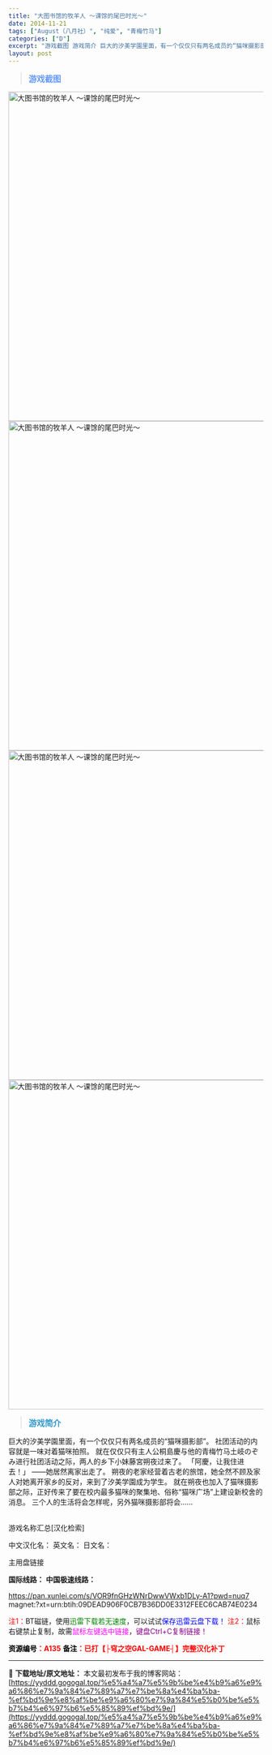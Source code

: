 ```yaml
---
title: "大图书馆的牧羊人 ～课馀的尾巴时光～"
date: 2014-11-21
tags: ["August（八月社）", "纯爱", "青梅竹马"]
categories: ["D"]
excerpt: "游戏截图 游戏简介 巨大的汐美学園里面，有一个仅仅只有两名成员的“猫咪摄影部”。 社团活动的内容就是一味对着猫咪拍照。 就在仅仅只有主人公桐島慶与他的青梅竹马土岐のぞみ进行社团活动之际，两人的乡下小妹藤宮朔夜过来了。 「阿慶，让我住进去！」 ——她居然离家出走了。 朔夜的老家经营着古老的旅馆，她全然&hellip;"
layout: post
---
```


<div>
<blockquote><b><span style="font-size: 12pt; color: #6699ff;">游戏截图</span></b></blockquote>
<div><img title="点击放大" src="https://yyddd.gogogal.top/wp-content/uploads/2025/04/20250429_6810ee9658e49.webp" alt="大图书馆的牧羊人 ～课馀的尾巴时光～" width="650" /></div>
<div><img title="点击放大" src="https://yyddd.gogogal.top/wp-content/uploads/2025/04/20250429_6810ee9944d94.webp" alt="大图书馆的牧羊人 ～课馀的尾巴时光～" width="650" /></div>
<div><img title="点击放大" src="https://yyddd.gogogal.top/wp-content/uploads/2025/04/20250429_6810ee9b2e81b.webp" alt="大图书馆的牧羊人 ～课馀的尾巴时光～" width="650" /></div>
<div><img title="点击放大" src="https://yyddd.gogogal.top/wp-content/uploads/2025/04/20250429_6810ee9e4b9b5.webp" alt="大图书馆的牧羊人 ～课馀的尾巴时光～" width="650" /></div>
<blockquote><b><span style="font-size: 12pt; color: #3399cc;">游戏简介</span></b></blockquote>
<div>巨大的汐美学園里面，有一个仅仅只有两名成员的“猫咪摄影部”。
社团活动的内容就是一味对着猫咪拍照。
就在仅仅只有主人公桐島慶与他的青梅竹马土岐のぞみ进行社团活动之际，两人的乡下小妹藤宮朔夜过来了。
「阿慶，让我住进去！」
——她居然离家出走了。
朔夜的老家经营着古老的旅馆，她全然不顾及家人对她离开家乡的反对，来到了汐美学園成为学生。
就在朔夜也加入了猫咪摄影部之际，正好传来了要在校内最多猫咪的聚集地、俗称“猫咪广场”上建设新校舍的消息。
三个人的生活将会怎样呢，另外猫咪摄影部将会……</div>
&nbsp;

游戏名称汇总[汉化检索]

中文汉化名：
英文名：
日文名：

</div>
<div class="panel panel-primary">
<div class="panel-heading">主用盘链接</div>
<div class="panel-body">

<b>国际线路：</b>
<b>中国极速线路：</b>

<!--wechatfans start-->

https://pan.xunlei.com/s/VOR9fnGHzWNrDwwVWxb1DLy-A1?pwd=nuq7
magnet:?xt=urn:btih:09DEAD906F0CB7B36DD0E3312FEEC6CAB74E0234
<!--wechatfans end-->
<span style="color: #ff0000;">注1：</span>BT磁链，使用<span style="color: #008000;">迅雷下载若无速度</span>，可以试试<span style="color: #0000ff;">保存迅雷云盘下载！</span>
<span style="color: #ff0000;">注2：</span>鼠标右键禁止复制，故需<span style="color: #ff00ff;">鼠标左键选中链接</span>，<span style="color: #800080;">键盘Ctrl+C复制链接！</span>

</div>
<div class="panel-footer"><span style="color: #ff0000;"><b><span style="color: #000000;">资源编号</span>：A135</b></span>
<span style="color: #ff0000;"><b><span style="color: #000000;">备注</span>：已打【├穹之空GAL-GAME┤】完整汉化补丁</b></span></div>
</div>

---
📖 **下载地址/原文地址：** 本文最初发布于我的博客网站：[https://yyddd.gogogal.top/%e5%a4%a7%e5%9b%be%e4%b9%a6%e9%a6%86%e7%9a%84%e7%89%a7%e7%be%8a%e4%ba%ba-%ef%bd%9e%e8%af%be%e9%a6%80%e7%9a%84%e5%b0%be%e5%b7%b4%e6%97%b6%e5%85%89%ef%bd%9e/](https://yyddd.gogogal.top/%e5%a4%a7%e5%9b%be%e4%b9%a6%e9%a6%86%e7%9a%84%e7%89%a7%e7%be%8a%e4%ba%ba-%ef%bd%9e%e8%af%be%e9%a6%80%e7%9a%84%e5%b0%be%e5%b7%b4%e6%97%b6%e5%85%89%ef%bd%9e/)
